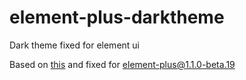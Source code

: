 # element-plus-darktheme
Dark theme fixed for element ui


Based on [this](https://github.com/Arattian/element-theme-dark) and fixed for element-plus@1.1.0-beta.19
